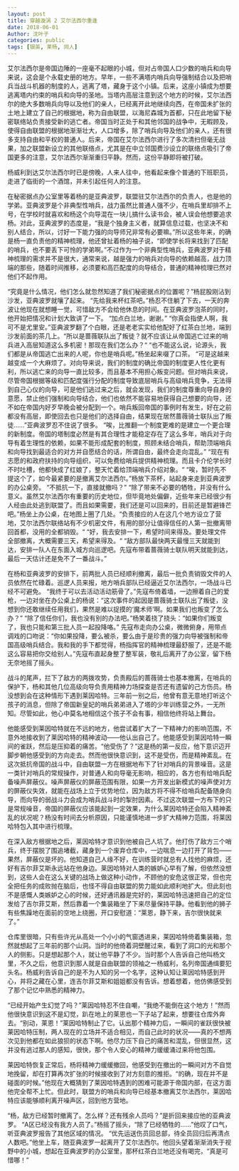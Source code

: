 ```yaml
---
layout: post
title: 穿越漩涡 2 艾尔法西尔重逢
date: 2018-06-01
Author: 沈叶子
categories: public
tags: [银英, 莱杨, 同人]
--- 
```


艾尔法西尔是帝国边陲的一座毫不起眼的小城，但对占帝国人口少数的哨兵和向导来说，这会是个永载史册的地方。早年，一些不满塔内哨兵向导强制结合以及把哨兵当战斗机器的制度的人，逃离了塔，藏身于这个小镇。后来，这座小镇成为想要逃离塔内约束的哨兵和向导的圣地。当塔内高层注意到这个地方的时候，艾尔法西尔的绝大多数哨兵向导以及他们的亲人，已经离开此地继续向西，在帝国未扩张的土地上建立了自己的根据地，称为自由联盟，以海尼森城为首都，只在此地留下秘密联络站负责接受新的逃亡者。帝国当时正处于和其他邻国的战争中，无暇顾及，使得自由联盟的根据地渐渐壮大，人口增多，除了哨兵向导及他们的亲人，还有很多支持自由和平权的普通人。后来，帝国在艾尔法西尔进行了多次清扫但毫无战果，加之联盟新设立的其他联络点，尤其是在中立邻国费沙设立的联络点吸引了帝国更多的注意，艾尔法西尔渐渐重归平静。然而，这份平静即将被打破。

杨威利到达艾尔法西尔时已是傍晚，人来人往中，他看起来像个普通的下班职员，走进了临街的一个酒馆，并未引起任何人的注意。

在秘密据点办公室里等着杨的是亚典波罗，联盟驻艾尔法西尔的负责人，也是他的学弟。亚典波罗是个非典型性哨兵，战力虽然比普通人强不少，在哨兵里却排不上号，在学校时就喜欢和杨这个向导混在一块儿搞什么读书会，被人误会他想要追求杨。对此，亚典波罗的态度是，“我是个独身主义者，就算信息过载，也坚决不和别人结合，所以，讨好一下能力强的向导师兄非常有必要嘛。”所以这些年来，的确是杨一直负责他的精神梳理，他还曾扯着杨的袖子说，“即使学长将来找到了匹配的哨兵，也不要丢下可怜的学弟啊。”不过作为一个非典型性哨兵，亚典波罗对于精神梳理的需求并不是很大，通常来说，越是强力的哨兵对向导的依赖越高，战力顶端的那些，随着时间推移，必须要和高匹配度的向导结合，普通的精神梳理已然对他们不起作用。

“究竟是什么情况，他们怎么就忽然知道了我们秘密据点的位置呢？”杨屁股刚沾到沙发，亚典波罗就嚷了起来。
“先给我来杯红茶吧。”杨忍不住躺了下去，一天的奔波让他现在就想睡一觉，可惜敌方不会给他休息的时间。在亚典波罗泡茶的同时，他开始把情况和计划大致讲了一下。
“加点白兰地，谢谢。”
“你真会指使人啊，我可不是尤里安。”亚典波罗翻了个白眼，还是老老实实给他配好了红茶白兰地，端到沙发前面的茶几上。“所以是蔷薇联队出了叛徒？就不应该让从帝国逃亡过来的哨兵进入高层知道这么多机密！那现在我们怎么办？“
“也不能这么说，论源头，我们都是从帝国逃亡出来的人呢，你也是哨兵呢。”杨坐起来啜了口茶。
“可是这越来越变成一个大麻烦了。对向导来说，我们的制度的确比帝国的制度更人性化更有利，所以逃亡来的向导一直比较多，而且基本不用担心叛变问题。但对哨兵来说，尽管帝国根据等级和匹配度强行分配的制度导致底层哨兵与高级哨兵竞争，无法得到自己心仪的向导，可是他们逃过来之后，就会发现，我们的制度尊重向导自身的意愿，禁止他们强制和向导结合，他们也依然不能容易地获得自己想要的向导，还不如在帝国内好歹早晚会被分配到一个。哨兵叛回帝国的事例时有发生，好在之前都没有高层，即使回去也只是他们的选择自由，结果现在居然蔷薇骑士联队出了叛徒……”亚典波罗忍不住说了很多。
“唉，比推翻一个制度更难的是建立一个更合理的新制度。帝国的塔制度必然是有其合理性才能稳定存在了这么多年，哨兵对于向导有着生理性的依赖，如果不能形成配套的制度，照顾未结合哨兵，帮助顶端哨兵和向导找到最适合的对方并自愿结合的话，所谓自由，最终会走向混乱。”
“现在有志愿的和政府扶持的向导组织，可以免费给哨兵提供精神梳理。而且卡介伦学长时不时吐槽，他都快成了红娘了，整天忙着给顶端哨兵介绍对象。“
“唉，暂时先不提这个了，如今最紧要的是撤离艾尔法西尔。”杨放下茶杯，站起身来走到亚典波罗的办公桌旁。
“不抵抗一下，直接就撤吗？”
“除了带来不必要的牺牲，并没有什么意义。虽然艾尔法西尔有重要的历史地位，但毕竟地处偏僻，近些年来已经很少有人经由此处逃到联盟了。而且如果需要，我们还是可以回来的，目前还是暂避锋芒吧。”杨坐上办公桌，在地图上圈了几处。“负责接应的人在这几个地方设立了营地，艾尔法西尔联络站有不少机密文件，有用的部分让值得信任的人第一批撤离带回首都，没用的全都销毁。“
“好，我去安排一下，希望时间来得及。要处理文件全部撤离，大概需要三天，希望来得及。“
“敌方部队最快两天最慢三天就能到达，安排一队人在东面入城方向巡逻吧。先寇布带着蔷薇骑士联队明天就能到达，最后一天估计还是免不了一番战斗。”


在杨和亚典波罗的安排下，前两批人员已经顺利撤离，最后一批负责销毁文件的人员依然在忙碌着。巡逻人员来报，地方哨兵部队已经逼近艾尔法西尔，一场战斗已经不可避免。
“我终于可以去活动活动筋骨了。”先寇布倚着墙，一边擦着自己的爱枪，一边对坐在办公桌上的杨说：“这次事件的起因是蔷薇骑士联队出了叛徒，没想到你还敢继续任用我们，果然是难以捉摸的‘魔术师’啊。如果我们也叛变了怎么办？”
“除了信任你们，我也没有别的办法吧。”杨笑着挠了挠头：“如果你们叛变了，我也只能和第三批人员一起投降咯。”
先寇布走向办公桌，微微俯身，用带点调戏的口吻说：“你如果投降，要么被杀，要么由于是珍贵的强力向导被强制和帝国高级哨兵结合。我和我的手下都觉得，杨指挥官的精神梳理最舒服了，还是不能这么容易把你交给别人。”先寇布直起身整了整军装，敬礼后离开了办公室，留下杨无奈地摇了摇头。

战斗的尾声，拦下了敌方的两拨攻势，负责殿后的蔷薇骑士也基本撤离，在哨兵的保护下，杨和其他几位高级向导负责用精神力场探查是否还有遗留的己方伤员。杨没想到会在这种情形下遇到莱因哈特。三年前一别之后，他曾有意无意地打听这个孩子的消息，但除了帝国新皇妃的哨兵弟弟进入了塔的少年训练营之外，一无所知。尽管如此，他心中莫名地相信这个孩子不会有事，相信他终将站上舞台。

他能感受到莱因哈特就在不远的地方，他尝试着扩大了一下精神力的影响范围，不意外地接收到了莱因哈特的精神波动——他认出自己了。他能感受到莱因哈特一瞬间的雀跃，然后是压抑着的痛苦。“他受伤了？”这是杨的第一反应，他下意识迈开脚步朝他感受到的方向走去。然而他很快意识到，这不是受伤，而是精神紊乱。在这次抵抗帝国的战斗中，自由联盟一方在根据地布下了针对哨兵的背景噪音。这是一类针对哨兵的常规操作，对普通人和向导毫无影响，相应的，各方也有给哨兵配备噪声屏蔽仪。噪声屏蔽仪的屏蔽范围有限，如果一方开发出新模式的噪声使对方的屏蔽仪失效，就能在战场上立于优势地位，因为敌方将不得不给哨兵配备随身向导，而向导的弱战斗力会成为哨兵战斗时的掣肘因素。不过这次联盟一方布下的只是常规噪音，帝国的屏蔽仪应该能起到一定效果，为什么莱因哈特还会陷入精神紊乱的状况呢？杨没有时间去分析原因，只能谨慎地进一步扩大精神力范围，将莱因哈特包入其中进行梳理。


在深入敌方根据地之后，莱因哈特才意识到他被自己人坑了。他打伤了敌方三个哨兵，终于摆脱了围追堵截，藏身到一个废弃仓库中，一边喘息一边打开了背包——果然，屏蔽仪是坏的。他知道自己人缘不好，在训练营时就总有人找他的麻烦，还好有吉尔菲艾斯永远站在他身边。莱因哈特对人类的嫉妒心早有了解，但依然没想到，这些人会在这么关键的战场上做这种小动作，不顾他的安危这很正常，但也完全把任务的成败抛在脑后，也怪不得自由联盟的势力能如此顺利地扩大。但此刻也不是感慨人类嫉妒之心的时候，还好通讯器是完好的，莱因哈特迅速把自己的定位发给了吉尔菲艾斯，然后靠着一个集装箱坐了下来尽量保持平静。他看到他的狮子有些焦躁地在面前的空地上绕圈，开口安慰道：“莱恩，静下来，吉尔很快就来了。”

仓库里很暗，只有些许光从高处一个小小的气窗透进来，莱因哈特倚着集装箱，忽然就想起了三年前的那个山洞。当时的他倚着洞壁醒过来，看到了洞口的光和那个人的侧影。只是想起那个人，就让他平静了不少。当时那个人告诉自己他叫杨文里，不久之后，他意识到那人就是自由联盟的领袖之一杨威利，名列帝国通缉要犯头名。杨威利告诉自己的是不为人知的另一个名字，这种认知让莱因哈特感到开心，并将之藏在心里，连吉尔菲艾斯和姐姐都没有告诉。想着想着，他仿佛感受到了那个记忆中熟悉的精神力。

“已经开始产生幻觉了吗？”莱因哈特忍不住自嘲，“我绝不能倒在这个地方！”然而他很快意识到这不是幻觉，趴在地上的莱恩也一下子站了起来，想要往仓库外奔去。“别动，莱恩！”莱因哈特制止了它。认出那个精神力后，一瞬间的雀跃很快被莱因哈特压制，两人现在的立场并不适合相见，而自己此时的状况——真的不想两次见到他都在如此狼狈的状态下啊。他尽力压下自己的痛苦和混乱，但很显然，这并没有逃过那人的感知，很快，那个令人安心的精神力缓缓涌过来将他包围。


莱因哈特恢复正常后，杨将精神力缓缓撤回，他感受到在撤出的一瞬间对方不自觉地挽留，却在打算再次扩张的时候接收到了对方刻意的推拒。“的确，现在并不是碰面的时候。”他现在大概猜到了莱因哈特遇到的困难可能源于帝国内部，在这方面他完全帮不上忙。但此时，联盟方的哨兵和向导已经基本撤离艾尔法西尔，莱因哈特应该能够顺利离开噪声区，回到他方营地。

“杨，敌方已经暂时撤离了。怎么样？还有残余人员吗？”是折回来接应他的亚典波罗。
“A区已经没有我方人员了。”杨摇了摇头，“除了已经牺牲的……”他叹了口气，听亚典波罗报告了其他区域的情况。
“优先运送伤员回总部，待全员回归后再清点人数吧。”他坐上车，随亚典波罗一起离开了艾尔法西尔。他回头望着渐渐消失于视野中的小城，想起在亚典波罗的办公室里，那杯红茶白兰地还没有喝完，“真是可惜哪！”
